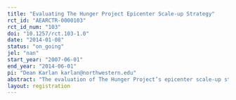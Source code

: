 ```yaml
---
title: "Evaluating The Hunger Project Epicenter Scale-up Strategy"
rct_id: "AEARCTR-0000103"
rct_id_num: "103"
doi: "10.1257/rct.103-1.0"
date: "2014-01-08"
status: "on_going"
jel: "nan"
start_year: "2007-06-01"
end_year: "2014-06-01"
pi: "Dean Karlan karlan@northwestern.edu"
abstract: "The evaluation of The Hunger Project’s epicenter scale-up strategy looks at the multifaceted links between health, education, food security, and micro-finance through the construction of community centers, known as “epicenters” within Ghana’s eastern region. The evaluation began in 2007 when we worked with The Hunger Project and Ghana’s district assemblies to randomly select clusters of villages from each district to participate in the intervention. Two villages per cluster were randomly selected as part of the survey sample and a public lottery was held to invite 20 households from each village to participate in the survey. Approximately 3800 households were surveyed across 194 villages for the baseline. A qualitative evaluation was conducted in 2009 and the endline survey was concluded in 2013. Given the duration of the evaluation a detailed tracking exercise was also conducted on a sample of attrition households following the endline.  "
layout: registration
---
```


